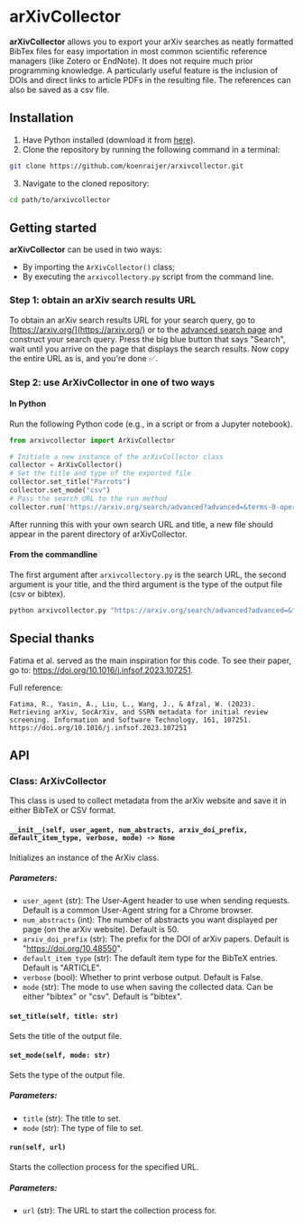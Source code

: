 arXivCollector
======

**arXivCollector** allows you to export your arXiv searches as neatly formatted BibTex files for easy importation in most common scientific reference managers (like Zotero or EndNote). It does not require much prior programming knowledge. A particularly useful feature is the inclusion of DOIs and direct links to article PDFs in the resulting file. The references can also be saved as a csv file.

Installation
------

1. Have Python installed (download it from [here](https://www.python.org/downloads/)).
2. Clone the repository by running the following command in a terminal:
```bash
git clone https://github.com/koenraijer/arxivcollector.git
```
3. Navigate to the cloned repository:
```bash
cd path/to/arxivcollector
```

Getting started
------

**arXivCollector** can be used in two ways:
- By importing the `ArXivCollector()` class; 
- By executing the `arxivcollectory.py` script from the command line. 

### Step 1: obtain an arXiv search results URL 
To obtain an arXiv search results URL for your search query, go to [https://arxiv.org/](https://arxiv.org/) or to the [advanced search page](https://arxiv.org/search/advanced) and construct your search query. Press the big blue button that says "Search", wait until you arrive on the page that displays the search results. Now copy the entire URL as is, and you're done ✅. 

### Step 2: use ArXivCollector in one of two ways
#### In Python
Run the following Python code (e.g., in a script or from a Jupyter notebook). 

```python
from arxivcollector import ArXivCollector

# Initiate a new instance of the arXivCollector class
collector = ArXivCollector()
# Set the title and type of the exported file
collector.set_title("Parrots")
collector.set_mode("csv")
# Pass the search URL to the run method
collector.run('https://arxiv.org/search/advanced?advanced=&terms-0-operator=AND&terms-0-term=stochastic+parrot&terms-0-field=title&classification-physics_archives=all&classification-include_cross_list=include&date-filter_by=all_dates&date-year=&date-from_date=&date-to_date=&date-date_type=submitted_date&abstracts=show&size=50&order=-announced_date_first')
```

After running this with your own search URL and title, a new file should appear in the parent directory of arXivCollector. 

#### From the commandline
The first argument after `arxivcollectory.py` is the search URL, the second argument is your title, and the third argument is the type of the output file (csv or bibtex). 

```bash
python arxivcollector.py "https://arxiv.org/search/advanced?advanced=&terms-0-operator=AND&terms-0-term=stochastic+parrot&terms-0-field=title&classification-physics_archives=all&classification-include_cross_list=include&date-filter_by=all_dates&date-year=&date-from_date=&date-to_date=&date-date_type=submitted_date&abstracts=show&size=50&order=-announced_date_first" "output" "csv"
```

Special thanks
------
Fatima et al. served as the main inspiration for this code. To see their paper, go to: https://doi.org/10.1016/j.infsof.2023.107251. 

Full reference:
```
Fatima, R., Yasin, A., Liu, L., Wang, J., & Afzal, W. (2023). Retrieving arXiv, SocArXiv, and SSRN metadata for initial review screening. Information and Software Technology, 161, 107251. https://doi.org/10.1016/j.infsof.2023.107251
```

API
------

### Class: ArXivCollector

This class is used to collect metadata from the arXiv website and save it in either BibTeX or CSV format.

#### `__init__(self, user_agent, num_abstracts, arxiv_doi_prefix, default_item_type, verbose, mode) -> None`

Initializes an instance of the ArXiv class.

##### Parameters:

- `user_agent` (str): The User-Agent header to use when sending requests. Default is a common User-Agent string for a Chrome browser.
- `num_abstracts` (int): The number of abstracts you want displayed per page (on the arXiv website). Default is 50.
- `arxiv_doi_prefix` (str): The prefix for the DOI of arXiv papers. Default is "https://doi.org/10.48550".
- `default_item_type` (str): The default item type for the BibTeX entries. Default is "ARTICLE".
- `verbose` (bool): Whether to print verbose output. Default is False.
- `mode` (str): The mode to use when saving the collected data. Can be either "bibtex" or "csv". Default is "bibtex".

#### `set_title(self, title: str)`

Sets the title of the output file.

#### `set_mode(self, mode: str)`

Sets the type of the output file.

##### Parameters:

- `title` (str): The title to set.
- `mode` (str): The type of file to set.

#### `run(self, url)`

Starts the collection process for the specified URL.

##### Parameters:

- `url` (str): The URL to start the collection process for.
